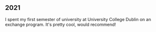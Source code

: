 ## 2021

I spent my first semester of university at University College Dublin on an exchange program. It's pretty cool, would recommend!
